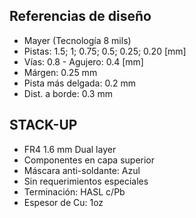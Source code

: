 ## Referencias de diseño

- Mayer (Tecnología 8 mils)
- Pistas: 1.5; 1; 0.75; 0.5; 0.25; 0.20 [mm]
- Vías: 0.8 - Agujero: 0.4 [mm]
- Márgen: 0.25 mm
- Pista más delgada: 0.2 mm
- Dist. a borde: 0.3 mm

## STACK-UP

- FR4 1.6 mm Dual layer
- Componentes en capa superior
- Máscara anti-soldante: Azul
- Sin requerimientos especiales
- Terminación: HASL c/Pb
- Espesor de Cu: 1oz

